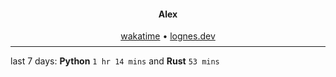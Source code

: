 <h4 align="center">
    Alex
</h4>

<div align="center">
    <a href="https://wakatime.com/@lognes">wakatime</a>
    <span>&bull;</span>
    <a href="https://lognes.dev">lognes.dev</a>
</div>

<hr style="margin-bottom: 0.5rem;margin-top: 0.5rem;"/>

<!--The rest goes down here-->

<p align="center">
  <div style="max-width:32rem">
    last 7 days: <strong>Python</strong> <code>1 hr 14 mins</code> and <strong>Rust</strong> <code>53 mins</code>
  </div>
</p>

